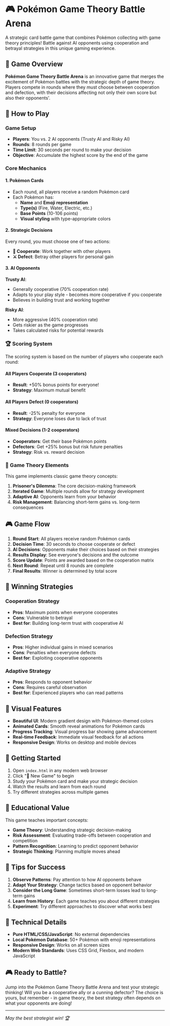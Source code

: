 # 🎮 Pokémon Game Theory Battle Arena

A strategic card battle game that combines Pokémon collecting with game theory principles! Battle against AI opponents using cooperation and betrayal strategies in this unique gaming experience.

## 🎯 Game Overview

**Pokémon Game Theory Battle Arena** is an innovative game that merges the excitement of Pokémon battles with the strategic depth of game theory. Players compete in rounds where they must choose between cooperation and defection, with their decisions affecting not only their own score but also their opponents'.

## 🎲 How to Play

### Game Setup
- **Players**: You vs. 2 AI opponents (Trusty AI and Risky AI)
- **Rounds**: 8 rounds per game
- **Time Limit**: 30 seconds per round to make your decision
- **Objective**: Accumulate the highest score by the end of the game

### Core Mechanics

#### 1. **Pokémon Cards**
- Each round, all players receive a random Pokémon card
- Each Pokémon has:
  - **Name** and **Emoji representation**
  - **Type(s)** (Fire, Water, Electric, etc.)
  - **Base Points** (10-106 points)
  - **Visual styling** with type-appropriate colors

#### 2. **Strategic Decisions**
Every round, you must choose one of two actions:

- **🤝 Cooperate**: Work together with other players
- **⚔️ Defect**: Betray other players for personal gain

#### 3. **AI Opponents**

**Trusty AI**:
- Generally cooperative (70% cooperation rate)
- Adapts to your play style - becomes more cooperative if you cooperate
- Believes in building trust and working together

**Risky AI**:
- More aggressive (40% cooperation rate)
- Gets riskier as the game progresses
- Takes calculated risks for potential rewards

### 🏆 Scoring System

The scoring system is based on the number of players who cooperate each round:

#### **All Players Cooperate (3 cooperators)**
- **Result**: +50% bonus points for everyone!
- **Strategy**: Maximum mutual benefit

#### **All Players Defect (0 cooperators)**
- **Result**: -25% penalty for everyone
- **Strategy**: Everyone loses due to lack of trust

#### **Mixed Decisions (1-2 cooperators)**
- **Cooperators**: Get their base Pokémon points
- **Defectors**: Get +25% bonus but risk future penalties
- **Strategy**: Risk vs. reward decision

### 🎯 Game Theory Elements

This game implements classic game theory concepts:

1. **Prisoner's Dilemma**: The core decision-making framework
2. **Iterated Game**: Multiple rounds allow for strategy development
3. **Adaptive AI**: Opponents learn from your behavior
4. **Risk Management**: Balancing short-term gains vs. long-term consequences

## 🎮 Game Flow

1. **Round Start**: All players receive random Pokémon cards
2. **Decision Time**: 30 seconds to choose cooperate or defect
3. **AI Decisions**: Opponents make their choices based on their strategies
4. **Results Display**: See everyone's decisions and the outcome
5. **Score Update**: Points are awarded based on the cooperation matrix
6. **Next Round**: Repeat until 8 rounds are complete
7. **Final Results**: Winner is determined by total score

## 🏅 Winning Strategies

### **Cooperation Strategy**
- **Pros**: Maximum points when everyone cooperates
- **Cons**: Vulnerable to betrayal
- **Best for**: Building long-term trust with cooperative AI

### **Defection Strategy**
- **Pros**: Higher individual gains in mixed scenarios
- **Cons**: Penalties when everyone defects
- **Best for**: Exploiting cooperative opponents

### **Adaptive Strategy**
- **Pros**: Responds to opponent behavior
- **Cons**: Requires careful observation
- **Best for**: Experienced players who can read patterns

## 🎨 Visual Features

- **Beautiful UI**: Modern gradient design with Pokémon-themed colors
- **Animated Cards**: Smooth reveal animations for Pokémon cards
- **Progress Tracking**: Visual progress bar showing game advancement
- **Real-time Feedback**: Immediate visual feedback for all actions
- **Responsive Design**: Works on desktop and mobile devices

## 🚀 Getting Started

1. Open `index.html` in any modern web browser
2. Click "🎲 New Game" to begin
3. Study your Pokémon card and make your strategic decision
4. Watch the results and learn from each round
5. Try different strategies across multiple games

## 🧠 Educational Value

This game teaches important concepts:
- **Game Theory**: Understanding strategic decision-making
- **Risk Assessment**: Evaluating trade-offs between cooperation and competition
- **Pattern Recognition**: Learning to predict opponent behavior
- **Strategic Thinking**: Planning multiple moves ahead

## 🎯 Tips for Success

1. **Observe Patterns**: Pay attention to how AI opponents behave
2. **Adapt Your Strategy**: Change tactics based on opponent behavior
3. **Consider the Long Game**: Sometimes short-term losses lead to long-term gains
4. **Learn from History**: Each game teaches you about different strategies
5. **Experiment**: Try different approaches to discover what works best

## 🔧 Technical Details

- **Pure HTML/CSS/JavaScript**: No external dependencies
- **Local Pokémon Database**: 50+ Pokémon with emoji representations
- **Responsive Design**: Works on all screen sizes
- **Modern Web Standards**: Uses CSS Grid, Flexbox, and modern JavaScript

## 🎮 Ready to Battle?

Jump into the Pokémon Game Theory Battle Arena and test your strategic thinking! Will you be a cooperative ally or a cunning defector? The choice is yours, but remember - in game theory, the best strategy often depends on what your opponents are doing!

---

*May the best strategist win! 🏆*
